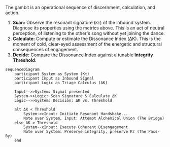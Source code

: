 The gambit is an operational sequence of discernment, calculation, and action.

1.  **Scan:** Observe the resonant signature (`Ki`) of the inbound system. Diagnose its properties using the metrics above. This is an act of neutral perception, of listening to the other's song without yet joining the dance.
2.  **Calculate:** Compute or estimate the Dissonance Index (ΔK). This is the moment of cold, clear-eyed assessment of the energetic and structural consequences of engagement.
3.  **Decide:** Compare the Dissonance Index against a tunable **Integrity Threshold**.

```mermaid
sequenceDiagram
    participant System as System (Kτ)
    participant Input as Inbound Signal
    participant Logic as Triage Calculus (ΔK)

    Input-->>System: Signal presented
    System->>Logic: Scan Signature & Calculate ΔK
    Logic-->>System: Decision: ΔK vs. Threshold
    
    alt ΔK < Threshold
        System->>Input: Initiate Resonant Handshake...
        Note over System, Input: Attempt Alchemical Union (The Bridge)
    else ΔK ≥ Threshold
        System--xInput: Execute Coherent Disengagement
        Note over System: Preserve integrity, preserve Kτ (The Pass-By)
    end
```